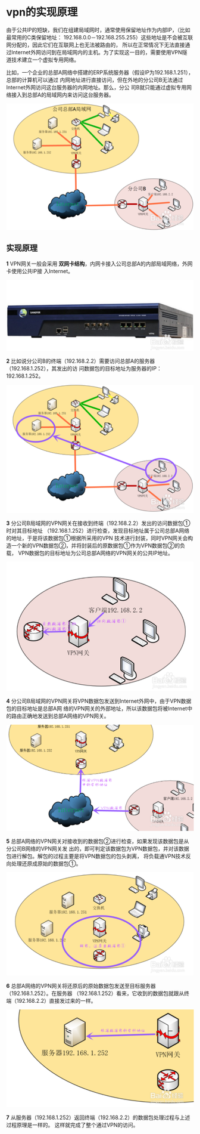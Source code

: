 vpn的实现原理
================================================================================
由于公共IP的短缺，我们在组建局域网时，通常使用保留地址作为内部IP，（比如最常用的C类保留地址：
192.168.0.0－192.168.255.255）这些地址是不会被互联网分配的，因此它们在互联网上也无法被路由的，
所以在正常情况下无法直接通过Internet外网访问到在局域网内的主机。为了实现这一目的，需要使用VPN隧
道技术建立一个虚拟专用网络。

比如，一个企业的总部A网络中搭建的ERP系统服务器（假设IP为192.168.1.251），总部的计算机可以通过
内网地址进行直接访问，但在外地的分公司B无法通过Internet外网访问这台服务器的内网地址。那么，分公
司B就只能通过虚拟专用网络接入到总部A的局域网内来访问这台服务器。 

![vpn1图](images/vpn1.png)

## 实现原理
**1** VPN网关一般会采用 **双网卡结构**，内网卡接入公司总部A的内部局域网络，外网卡使用公共IP接
入Internet。

![vpn2图](images/vpn2.png)

**2**  比如说分公司B的终端（192.168.2.2）需要访问总部A的服务器（192.168.1.252），其发出的访
问数据包的目标地址为服务器的IP：192.168.1.252。

![vpn3图](images/vpn3.png)

**3** 分公司B局域网的VPN网关在接收到终端（192.168.2.2）发出的访问数据包①时对其目标地址
（192.168.1.252）进行检查，发现目标地址属于公司总部A网络的地址，于是将该数据包①根据所采用的VPN
技术进行封装，同时VPN网关会构造一个新的VPN数据包②，并将封装后的原数据包①作为VPN数据包②的负载，
VPN数据包的目标地址为公司总部A网络的VPN网关的公共IP地址。

![vpn4图](images/vpn4.png)

**4** 分公司B局域网的VPN网关将VPN数据包发送到Internet外网中，由于VPN数据包的目标地址是总部A网
络的VPN网关的外部地址，所以该数据包将被Internet中的路由正确地发送到总部A网络的VPN网关。

![vpn5图](images/vpn5.png)

**5** 总部A网络的VPN网关对接收到的数据包②进行检查，如果发现该数据包是从分公司B网络的VPN网关发
出的，即可判定该数据包为VPN数据包，并对该数据包进行解包。解包的过程主要是将VPN数据包的包头剥离，
将负载通VPN技术反向处理还原成原始的数据包①。

![vpn6图](images/vpn6.png)

**6** 总部A网络的VPN网关将还原后的原始数据包发送至目标服务器（192.168.1.252）。在服务器
（192.168.1.252）看来，它收到的数据包就跟从终端（192.168.2.2）直接发过来的一样。  

![vpn7图](images/vpn7.png)

**7** 从服务器（192.168.1.252）返回终端（192.168.2.2）的数据包处理过程与上述过程原理是一样的。
这样就完成了整个通过VPN的访问。

